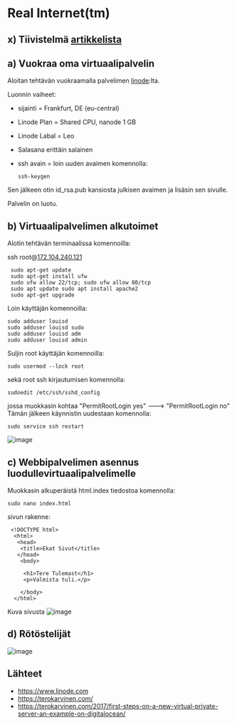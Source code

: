 # Real Internet(tm)

## x) Tiivistelmä [artikkelista](https://terokarvinen.com/2017/first-steps-on-a-new-virtual-private-server-an-example-on-digitalocean/)

## a) Vuokraa oma virtuaalipalvelin

Aloitan tehtävän vuokraamalla palvelimen [linode](https://www.linode.com):lta.

Luonnin vaiheet:

 - sijainti = Frankfurt, DE (eu-central)
 - Linode Plan = Shared CPU, nanode 1 GB
 - Linode Labal = Leo
 - Salasana erittäin salainen
 - ssh avain = loin uuden avaimen komennolla:

       ssh-keygen
       
Sen jälkeen otin id_rsa.pub kansiosta julkisen avaimen ja lisäsin sen sivulle.

Palvelin on luotu.


## b) Virtuaalipalvelimen alkutoimet



Alotin tehtävän terminaalissa komennoilla:

ssh root@[172.104.240.121](http://172.104.240.121)

     sudo apt-get update
     sudo apt-get install ufw
     sudo ufw allow 22/tcp; sudo ufw allow 80/tcp
     sudo apt update sudo apt install apache2
     sudo apt-get upgrade
        
Loin käyttäjän komennoilla:

    sudo adduser louisd
    sudo adduser louisd sudo
    sudo adduser louisd adm
    sudo adduser louisd admin
    
Suljin root käyttäjän komennoilla:

    sudo usermod --lock root

sekä root ssh kirjautumisen komennolla: 

    sudoedit /etc/ssh/sshd_config
    
jossa muokkasin kohtaa "PermitRootLogin yes" ---> "PermitRootLogin no"
Tämän jälkeen käynnistin uudestaan komennolla:

    sudo service ssh restart
        
        
        


![image](https://user-images.githubusercontent.com/112497215/217305996-14276f68-579b-4f5f-ab59-da25a6bf6ea6.png)


## c) Webbipalvelimen asennus luodullevirtuaalipalvelimelle

Muokkasin alkuperäistä html.index tiedostoa komennolla:

    sudo nano index.html
 
 sivun rakenne:
    
     <!DOCTYPE html>
      <html>
       <head>
        <title>Ekat Sivut</title>
       </head>
        <body>

         <h1>Tere Tulemast</h1>
         <p>Valmista tuli.</p>

        </body>
      </html>

   Kuva sivusta 
![image](https://user-images.githubusercontent.com/112497215/217308708-0e0c884b-d922-4124-ae15-eee5964dfee9.png)

 
## d) Rötöstelijät

![image](https://user-images.githubusercontent.com/112497215/217308289-251225d1-310a-47ea-babe-946a98af0115.png)


## Lähteet

 - https://www.linode.com
 - https://terokarvinen.com/
 - https://terokarvinen.com/2017/first-steps-on-a-new-virtual-private-server-an-example-on-digitalocean/
